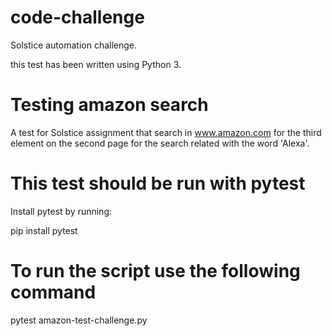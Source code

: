 # code-challenge

Solstice automation challenge.

this test has been written using Python 3.

# Testing amazon search

A test for Solstice assignment that search in www.amazon.com for the third element on the second page for the search related with the word 'Alexa'.


# This test should be run with pytest

Install pytest by running:

pip install pytest

# To run the script use the following command 

pytest amazon-test-challenge.py
